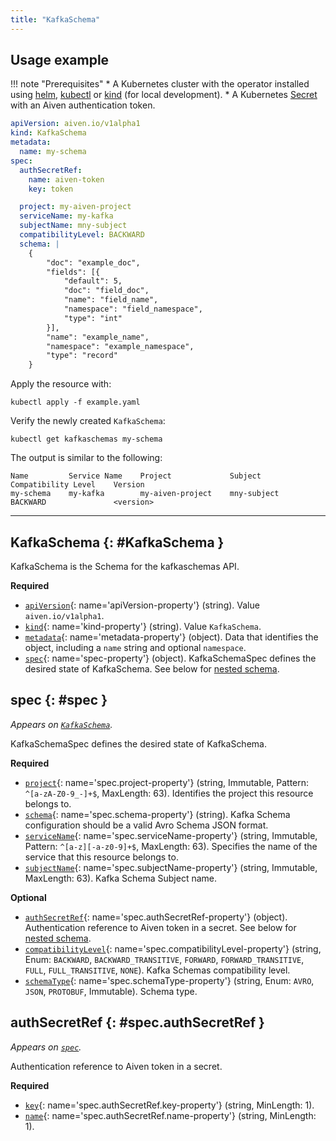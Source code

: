 ```yaml
---
title: "KafkaSchema"
---
```


## Usage example

!!! note "Prerequisites"
	* A Kubernetes cluster with the operator installed using [helm](../installation/helm.md), [kubectl](../installation/kubectl.md) or [kind](../contributing/developer-guide.md) (for local development).
	* A Kubernetes [Secret](../authentication.md) with an Aiven authentication token.

```yaml linenums="1"
apiVersion: aiven.io/v1alpha1
kind: KafkaSchema
metadata:
  name: my-schema
spec:
  authSecretRef:
    name: aiven-token
    key: token

  project: my-aiven-project
  serviceName: my-kafka
  subjectName: mny-subject
  compatibilityLevel: BACKWARD
  schema: |
    {
        "doc": "example_doc",
        "fields": [{
            "default": 5,
            "doc": "field_doc",
            "name": "field_name",
            "namespace": "field_namespace",
            "type": "int"
        }],
        "name": "example_name",
        "namespace": "example_namespace",
        "type": "record"
    }
```

Apply the resource with:

```shell
kubectl apply -f example.yaml
```

Verify the newly created `KafkaSchema`:

```shell
kubectl get kafkaschemas my-schema
```

The output is similar to the following:
```shell
Name         Service Name    Project             Subject        Compatibility Level    Version      
my-schema    my-kafka        my-aiven-project    mny-subject    BACKWARD               <version>    
```

---

## KafkaSchema {: #KafkaSchema }

KafkaSchema is the Schema for the kafkaschemas API.

**Required**

- [`apiVersion`](#apiVersion-property){: name='apiVersion-property'} (string). Value `aiven.io/v1alpha1`.
- [`kind`](#kind-property){: name='kind-property'} (string). Value `KafkaSchema`.
- [`metadata`](#metadata-property){: name='metadata-property'} (object). Data that identifies the object, including a `name` string and optional `namespace`.
- [`spec`](#spec-property){: name='spec-property'} (object). KafkaSchemaSpec defines the desired state of KafkaSchema. See below for [nested schema](#spec).

## spec {: #spec }

_Appears on [`KafkaSchema`](#KafkaSchema)._

KafkaSchemaSpec defines the desired state of KafkaSchema.

**Required**

- [`project`](#spec.project-property){: name='spec.project-property'} (string, Immutable, Pattern: `^[a-zA-Z0-9_-]+$`, MaxLength: 63). Identifies the project this resource belongs to.
- [`schema`](#spec.schema-property){: name='spec.schema-property'} (string). Kafka Schema configuration should be a valid Avro Schema JSON format.
- [`serviceName`](#spec.serviceName-property){: name='spec.serviceName-property'} (string, Immutable, Pattern: `^[a-z][-a-z0-9]+$`, MaxLength: 63). Specifies the name of the service that this resource belongs to.
- [`subjectName`](#spec.subjectName-property){: name='spec.subjectName-property'} (string, Immutable, MaxLength: 63). Kafka Schema Subject name.

**Optional**

- [`authSecretRef`](#spec.authSecretRef-property){: name='spec.authSecretRef-property'} (object). Authentication reference to Aiven token in a secret. See below for [nested schema](#spec.authSecretRef).
- [`compatibilityLevel`](#spec.compatibilityLevel-property){: name='spec.compatibilityLevel-property'} (string, Enum: `BACKWARD`, `BACKWARD_TRANSITIVE`, `FORWARD`, `FORWARD_TRANSITIVE`, `FULL`, `FULL_TRANSITIVE`, `NONE`). Kafka Schemas compatibility level.
- [`schemaType`](#spec.schemaType-property){: name='spec.schemaType-property'} (string, Enum: `AVRO`, `JSON`, `PROTOBUF`, Immutable). Schema type.

## authSecretRef {: #spec.authSecretRef }

_Appears on [`spec`](#spec)._

Authentication reference to Aiven token in a secret.

**Required**

- [`key`](#spec.authSecretRef.key-property){: name='spec.authSecretRef.key-property'} (string, MinLength: 1).
- [`name`](#spec.authSecretRef.name-property){: name='spec.authSecretRef.name-property'} (string, MinLength: 1).
